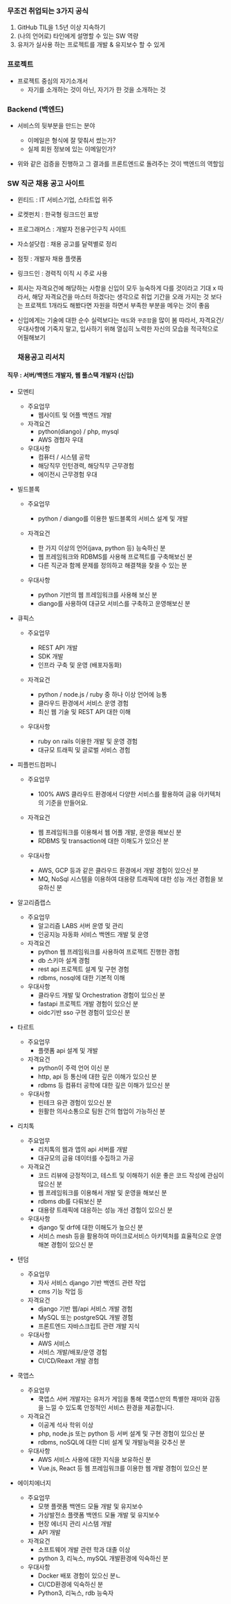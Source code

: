 ### 무조건 취업되는 3가지 공식
1. GitHub TIL을 1.5년 이상 지속하기
2. (나의 언어로) 타인에게 설명할 수 있는 SW 역량
3. 유저가 실사용 하는 프로젝트를 개발 & 유지보수 할 수 있게

### 프로젝트 
- 프로젝트 중심의 자기소개서
    - 자기를 소개하는 것이 아닌, 자기가 한 것을 소개하는 것

### Backend (백엔드)
- 서비스의 뒷부분을 만드는 분야

  - 이메일은 형식에 잘 맞춰서 썼는가?
  - 실제 회원 정보에 있는 이메일인가?

- 위와 같은 검증을 진행하고 그 결과를 프론트엔드로 돌려주는 것이 백엔드의 역할임

### SW 직군 채용 공고 사이트
- 윈티드 : IT 서비스기업, 스타트업 위주
- 로켓펀치 : 한국형 링크드인 표방
- 프로그래머스 : 개발자 전용구인구직 사이트
- 자소설닷컴 : 채용 공고를 달력별로 정리
- 점핏 : 개발자 채용 플랫폼
- 링크드인 : 경력직 이직 시 주로 사용

- 회사는 자격요건에 해당하는 사항을 신입이 모두 능숙하게 다를 것이라고 기대 x
  따라서, 해당 자격요건을 마스터 하겠다는 생각으로 취업 기간을 오래 가지는 것 보다는 프로젝트 1개라도 해봤다면 자원을 하면서 부족한 부분을 메우는 것이 좋음 
- 신입에게는 기술에 대한 순수 실력보다는 ```태도```와 ```꾸준함```을 많이 봄
  따라서, 자격요건/우대사항에 기죽지 말고, 입사하기 위해 열심히 노력한 자신의 모습을 적극적으로 어필해보기

  ### 채용공고 리서치

#### 직무 : 서버/백엔드 개발자, 웹 풀스택 개발자 (신입)

- 모멘티 
  - 주요업무
    - 웹사이트 및 어플 백엔드 개발 
  - 자격요건
    - python(diango) / php, mysql
    - AWS 경험자 우대
  - 우대사항
    - 컴퓨터 / 시스템 공학
    - 해당직무 인턴경력, 해당직무 근무경험
    - 에이전시 근무경험 우대

- 빌드블록

  - 주요업무
    - python / diango를 이용한 빌드블록의 서비스 설계 및 개발
  - 자격요건
    - 한 가지 이상의 언어(java, python 등) 능숙하신 분
    - 웹 프레임워크와 RDBMS를 사용해 프로젝트를 구축해보신 분
    - 다른 직군과 함께 문제를 정의하고 해결책을 찾을 수 있는 분

  - 우대사항
    - python 기반의 웹 프레임워크를 사용해 보신 분
    - diango를 사용하여 대규모 서비스를 구축하고 운영해보신 분

- 큐픽스

  - 주요업무
    - REST API 개발
    - SDK 개발
    - 인프라 구축 및 운영 (배포자동화)
  - 자격요건
    - python / node.js / ruby 중 하나 이상 언어에 능통
    - 클라우드 환경에서 서비스 운영 경험
    - 최신 웹 기술 및 REST API 대한 이해

  - 우대사항
    - ruby on rails 이용한 개발 및 운영 경험
    - 대규모 트래픽 및 글로벌 서비스 경험 

- 피플펀드컴퍼니

  - 주요업무
    - 100% AWS 클라우드 환경에서 다양한 서비스를 활용하여 금융 아키텍처의 기준을 만들어요.
  - 자격요건
    - 웹 프레임워크를 이용해서 웹 어플 개발, 운영을 해보신 분
    - RDBMS 및 transaction에 대한 이해도가 있으신 분

  - 우대사항
    - AWS, GCP 등과 같은 클라우드 환경에서 개발 경험이 있으신 분
    - MQ, NoSql 시스템을 이용하여 대용량 트래픽에 대한 성능 개선 경험을 보유하신 분 

- 알고리즘랩스

  - 주요업무
    - 알고리즘 LABS 서버 운영 및 관리
    - 인공지능 자동화 서비스 백엔드 개발 및 운영
  - 자격요건
    - python 웹 프레임워크를 사용하여 프로젝트 진행한 경험
    - db 스키마 설계 경험
    - rest api 프로젝트 설계 및 구현 경험
    - rdbms, nosql에 대한 기본적 이해
  - 우대사항
    - 클라우드 개발 및 Orchestration 경험이 있으신 분
    - fastapi 프로젝트 개발 경험이 있으신 분
    - oidc기반 sso 구현 경험이 있으신 분

- 타르트

  - 주요업무
    - 플랫폼 api 설계 및 개발
  - 자격요건
    - python이 주력 언어 이신 분
    - http, api 등 통신에 대한 깊은 이해가 있으신 분
    - rdbms 등 컴퓨터 공학에 대한 깊은 이해가 있으신 분
  - 우대사항
    - 핀테크 유관 경험이 있으신 분
    - 원활한 의사소통으로 팀원 간의 협업이 가능하신 분

- 리치톡

  - 주요업무
    - 리치톡의 웹과 앱의 api 서버를 개발
    - 대규모의 금융 데이터를 수집하고 가공
  - 자격요건
    - 코드 리뷰에 긍정적이고, 테스트 및 이해하기 쉬운 좋은 코드 작성에 관심이 많으신 분
    - 웹 프레임워크를 이용해서 개발 및 운영을 해보신 분
    - rdbms db를 다뤄보신 분
    - 대용량 트래픽에 대응하는 성능 개선 경험이 있으신 분
  - 우대사항
    - django 및 drf에 대한 이해도가 높으신 분
    - 서비스 mesh 등을 활용하여 마이크로서비스 아키텍처를 효율적으로 운영해본 경험이 있으신 분

- 텐덤

  - 주요업무
    - 자사 서비스 django 기반 백엔드 관련 작업
    - cms 기능 작업 등
  - 자격요건
    - django 기반 웹/api 서비스 개발 경험
    - MySQL 또는 postgreSQL 개발 경험
    - 프론트엔드 자바스크립트 관련 개발 지식
  - 우대사항
    - AWS 서비스
    - 서비스 개발/배포/운영 경험
    - CI/CD/Reaxt 개발 경험

- 쿡앱스

  - 주요업무
    - 쿡앱스 서버 개발자는 유저가 게임을 통해 쿡앱스만의 특별한 재미와 감동을 느낄 수 있도록 안정적인 서비스 환경을 제공합니다.
  - 자격요건
    - 이공계 석사 학위 이상
    - php, node.js 또는 python 등 서버 설계 및 구현 경험이 있으신 분
    - rdbms, noSQL에 대한 디비 설계 및 개발능력을 갖추신 분
  - 우대사항
    - AWS 서비스 사용에 대한 지식을 보유하신 분
    - Vue.js, React 등 웹 프레임워크를 이용한 웹 개발 경험이 있으신 분

- 에이치에너지

  - 주요업무
    -  모햇 플랫폼 백엔드 모듈 개발 및 유지보수
    - 가상발전소 플랫폼 백엔드 모듈 개발 및 유지보수
    - 현장 에너지 관리 시스템 개발
    - API 개발
  - 자격요건
    - 소프트웨어 개발 관련 학과 대졸 이상
    - python 3, 리눅스, mySQL 개발환경에 익숙하신 분
  - 우대사항
    - Docker 배포 경험이 있으신 분ㄴ
    - CI/CD환경에 익숙하신 분
    - Python3, 리눅스, rdb 능숙자

